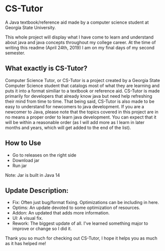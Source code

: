 # CS-Tutor
A Java textbook/reference aid made by a computer science student at Georgia State University.

This whole project will display what I have come to learn and understand about java and java concepts throughout my college
career. At the time of writing this readme (April 24th, 2019) I am on my final days of my second semester.


## What exactly is CS-Tutor?
Computer Science Tutor, or CS-Tutor is a project created by a Georgia State Computer Science student that catalogs most of
what they are learning and puts it into a format similiar to a textbook or reference aid. CS-Tutor is made primarily for
developers that already know java but need help refreshing their mind from time to time. That being said, CS-Tutor is also
made to be easy to understand for newcomers to java development. If you are a newcomer to Java, please note that the topics
covered in this project are in no means a proper order to learn java development. You can expect that it will be within a
reasonable order (as I will add more as I learn in later months and years, which will get added to the end of the list).

## How to Use
- Go to releases on the right side
- Download jar
- Run jar

Note: Jar is built in Java 14

## Update Description:
- Fix: Often just bug/format fixing. Optimizations can be including in here.
- Optims: An update devoted to some optimization of resources.
- Addon: An updated that adds more information.
- UI: A visual fix.
- Rework: The biggest update of all. I've learned something major to improve or change so I did it.


Thank you so much for checking out CS-Tutor, I hope it helps you as much as it has helped me!
